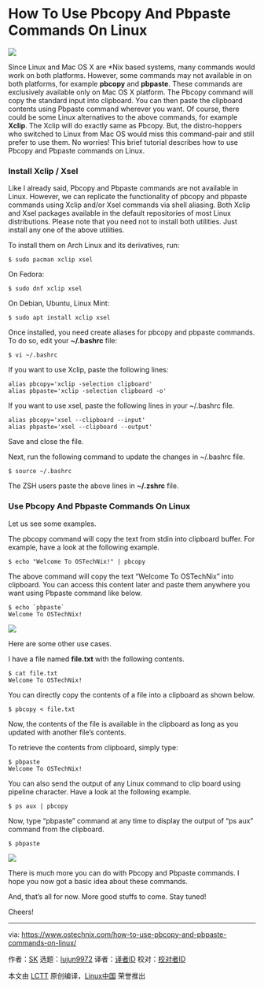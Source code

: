 How To Use Pbcopy And Pbpaste Commands On Linux
======

![](https://www.ostechnix.com/wp-content/uploads/2018/07/Pbcopy-And-Pbpaste-Commands-720x340.png)

Since Linux and Mac OS X are *Nix based systems, many commands would work on both platforms. However, some commands may not available in on both platforms, for example **pbcopy** and **pbpaste**. These commands are exclusively available only on Mac OS X platform. The Pbcopy command will copy the standard input into clipboard. You can then paste the clipboard contents using Pbpaste command wherever you want. Of course, there could be some Linux alternatives to the above commands, for example **Xclip**. The Xclip will do exactly same as Pbcopy. But, the distro-hoppers who switched to Linux from Mac OS would miss this command-pair and still prefer to use them. No worries! This brief tutorial describes how to use Pbcopy and Pbpaste commands on Linux.

### Install Xclip / Xsel

Like I already said, Pbcopy and Pbpaste commands are not available in Linux. However, we can replicate the functionality of pbcopy and pbpaste commands using Xclip and/or Xsel commands via shell aliasing. Both Xclip and Xsel packages available in the default repositories of most Linux distributions. Please note that you need not to install both utilities. Just install any one of the above utilities.

To install them on Arch Linux and its derivatives, run:
```
$ sudo pacman xclip xsel

```

On Fedora:
```
$ sudo dnf xclip xsel

```

On Debian, Ubuntu, Linux Mint:
```
$ sudo apt install xclip xsel

```

Once installed, you need create aliases for pbcopy and pbpaste commands. To do so, edit your **~/.bashrc** file:
```
$ vi ~/.bashrc

```

If you want to use Xclip, paste the following lines:
```
alias pbcopy='xclip -selection clipboard'
alias pbpaste='xclip -selection clipboard -o'

```

If you want to use xsel, paste the following lines in your ~/.bashrc file.
```
alias pbcopy='xsel --clipboard --input'
alias pbpaste='xsel --clipboard --output'

```

Save and close the file.

Next, run the following command to update the changes in ~/.bashrc file.
```
$ source ~/.bashrc

```

The ZSH users paste the above lines in **~/.zshrc** file.

### Use Pbcopy And Pbpaste Commands On Linux

Let us see some examples.

The pbcopy command will copy the text from stdin into clipboard buffer. For example, have a look at the following example.
```
$ echo "Welcome To OSTechNix!" | pbcopy

```

The above command will copy the text “Welcome To OSTechNix” into clipboard. You can access this content later and paste them anywhere you want using Pbpaste command like below.
```
$ echo `pbpaste`
Welcome To OSTechNix!

```

![](https://www.ostechnix.com/wp-content/uploads/2018/07/pbcopy-and-pbpaste-commands-in-action.png)

Here are some other use cases.

I have a file named **file.txt** with the following contents.
```
$ cat file.txt
Welcome To OSTechNix!

```

You can directly copy the contents of a file into a clipboard as shown below.
```
$ pbcopy < file.txt

```

Now, the contents of the file is available in the clipboard as long as you updated with another file’s contents.

To retrieve the contents from clipboard, simply type:
```
$ pbpaste
Welcome To OSTechNix!

```

You can also send the output of any Linux command to clip board using pipeline character. Have a look at the following example.
```
$ ps aux | pbcopy

```

Now, type “pbpaste” command at any time to display the output of “ps aux” command from the clipboard.
```
$ pbpaste

```

![](https://www.ostechnix.com/wp-content/uploads/2018/07/pbcopy-and-pbpaste-commands-2.png)

There is much more you can do with Pbcopy and Pbpaste commands. I hope you now got a basic idea about these commands.

And, that’s all for now. More good stuffs to come. Stay tuned!

Cheers!



--------------------------------------------------------------------------------

via: https://www.ostechnix.com/how-to-use-pbcopy-and-pbpaste-commands-on-linux/

作者：[SK][a]
选题：[lujun9972](https://github.com/lujun9972)
译者：[译者ID](https://github.com/译者ID)
校对：[校对者ID](https://github.com/校对者ID)

本文由 [LCTT](https://github.com/LCTT/TranslateProject) 原创编译，[Linux中国](https://linux.cn/) 荣誉推出

[a]:https://www.ostechnix.com/author/sk/

